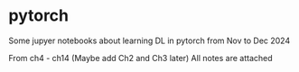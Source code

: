 # pytorch
Some jupyer notebooks about learning DL in pytorch from Nov to Dec 2024 

From ch4 - ch14 (Maybe add Ch2 and Ch3 later)
All notes are attached
